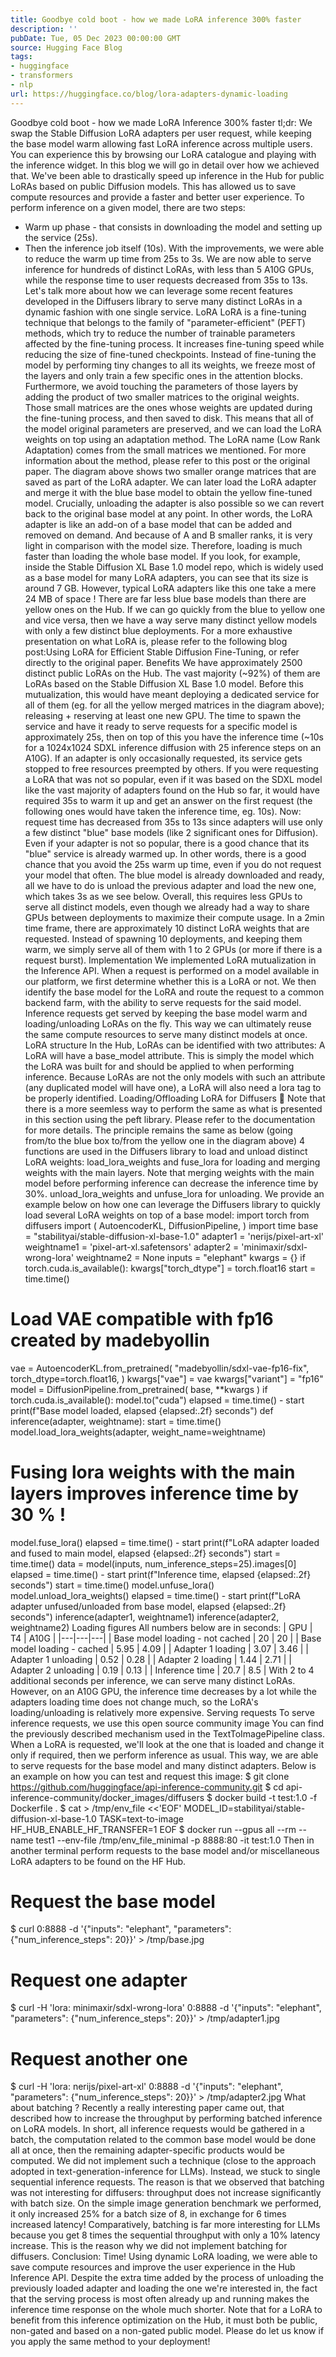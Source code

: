 ```yaml
---
title: Goodbye cold boot - how we made LoRA inference 300% faster
description: ''
pubDate: Tue, 05 Dec 2023 00:00:00 GMT
source: Hugging Face Blog
tags:
- huggingface
- transformers
- nlp
url: https://huggingface.co/blog/lora-adapters-dynamic-loading
---
```


Goodbye cold boot - how we made LoRA Inference 300% faster
tl;dr: We swap the Stable Diffusion LoRA adapters per user request, while keeping the base model warm allowing fast LoRA inference across multiple users. You can experience this by browsing our LoRA catalogue and playing with the inference widget.
In this blog we will go in detail over how we achieved that.
We've been able to drastically speed up inference in the Hub for public LoRAs based on public Diffusion models. This has allowed us to save compute resources and provide a faster and better user experience.
To perform inference on a given model, there are two steps:
- Warm up phase - that consists in downloading the model and setting up the service (25s).
- Then the inference job itself (10s).
With the improvements, we were able to reduce the warm up time from 25s to 3s. We are now able to serve inference for hundreds of distinct LoRAs, with less than 5 A10G GPUs, while the response time to user requests decreased from 35s to 13s.
Let's talk more about how we can leverage some recent features developed in the Diffusers library to serve many distinct LoRAs in a dynamic fashion with one single service.
LoRA
LoRA is a fine-tuning technique that belongs to the family of "parameter-efficient" (PEFT) methods, which try to reduce the number of trainable parameters affected by the fine-tuning process. It increases fine-tuning speed while reducing the size of fine-tuned checkpoints.
Instead of fine-tuning the model by performing tiny changes to all its weights, we freeze most of the layers and only train a few specific ones in the attention blocks. Furthermore, we avoid touching the parameters of those layers by adding the product of two smaller matrices to the original weights. Those small matrices are the ones whose weights are updated during the fine-tuning process, and then saved to disk. This means that all of the model original parameters are preserved, and we can load the LoRA weights on top using an adaptation method.
The LoRA name (Low Rank Adaptation) comes from the small matrices we mentioned. For more information about the method, please refer to this post or the original paper.
The diagram above shows two smaller orange matrices that are saved as part of the LoRA adapter. We can later load the LoRA adapter and merge it with the blue base model to obtain the yellow fine-tuned model. Crucially, unloading the adapter is also possible so we can revert back to the original base model at any point.
In other words, the LoRA adapter is like an add-on of a base model that can be added and removed on demand. And because of A and B smaller ranks, it is very light in comparison with the model size. Therefore, loading is much faster than loading the whole base model.
If you look, for example, inside the Stable Diffusion XL Base 1.0 model repo, which is widely used as a base model for many LoRA adapters, you can see that its size is around 7 GB. However, typical LoRA adapters like this one take a mere 24 MB of space !
There are far less blue base models than there are yellow ones on the Hub. If we can go quickly from the blue to yellow one and vice versa, then we have a way serve many distinct yellow models with only a few distinct blue deployments.
For a more exhaustive presentation on what LoRA is, please refer to the following blog post:Using LoRA for Efficient Stable Diffusion Fine-Tuning, or refer directly to the original paper.
Benefits
We have approximately 2500 distinct public LoRAs on the Hub. The vast majority (~92%) of them are LoRAs based on the Stable Diffusion XL Base 1.0 model.
Before this mutualization, this would have meant deploying a dedicated service for all of them (eg. for all the yellow merged matrices in the diagram above); releasing + reserving at least one new GPU. The time to spawn the service and have it ready to serve requests for a specific model is approximately 25s, then on top of this you have the inference time (~10s for a 1024x1024 SDXL inference diffusion with 25 inference steps on an A10G). If an adapter is only occasionally requested, its service gets stopped to free resources preempted by others.
If you were requesting a LoRA that was not so popular, even if it was based on the SDXL model like the vast majority of adapters found on the Hub so far, it would have required 35s to warm it up and get an answer on the first request (the following ones would have taken the inference time, eg. 10s).
Now: request time has decreased from 35s to 13s since adapters will use only a few distinct "blue" base models (like 2 significant ones for Diffusion). Even if your adapter is not so popular, there is a good chance that its "blue" service is already warmed up. In other words, there is a good chance that you avoid the 25s warm up time, even if you do not request your model that often. The blue model is already downloaded and ready, all we have to do is unload the previous adapter and load the new one, which takes 3s as we see below.
Overall, this requires less GPUs to serve all distinct models, even though we already had a way to share GPUs between deployments to maximize their compute usage. In a 2min time frame, there are approximately 10 distinct LoRA weights that are requested. Instead of spawning 10 deployments, and keeping them warm, we simply serve all of them with 1 to 2 GPUs (or more if there is a request burst).
Implementation
We implemented LoRA mutualization in the Inference API. When a request is performed on a model available in our platform, we first determine whether this is a LoRA or not. We then identify the base model for the LoRA and route the request to a common backend farm, with the ability to serve requests for the said model. Inference requests get served by keeping the base model warm and loading/unloading LoRAs on the fly. This way we can ultimately reuse the same compute resources to serve many distinct models at once.
LoRA structure
In the Hub, LoRAs can be identified with two attributes:
A LoRA will have a base_model
attribute. This is simply the model which the LoRA was built for and should be applied to when performing inference.
Because LoRAs are not the only models with such an attribute (any duplicated model will have one), a LoRA will also need a lora
tag to be properly identified.
Loading/Offloading LoRA for Diffusers 🧨
Note that there is a more seemless way to perform the same as what is presented in this section using the peft library. Please refer to the documentation for more details. The principle remains the same as below (going from/to the blue box to/from the yellow one in the diagram above)
4 functions are used in the Diffusers library to load and unload distinct LoRA weights:
load_lora_weights
and fuse_lora
for loading and merging weights with the main layers. Note that merging weights with the main model before performing inference can decrease the inference time by 30%.
unload_lora_weights
and unfuse_lora
for unloading.
We provide an example below on how one can leverage the Diffusers library to quickly load several LoRA weights on top of a base model:
import torch
from diffusers import (
AutoencoderKL,
DiffusionPipeline,
)
import time
base = "stabilityai/stable-diffusion-xl-base-1.0"
adapter1 = 'nerijs/pixel-art-xl'
weightname1 = 'pixel-art-xl.safetensors'
adapter2 = 'minimaxir/sdxl-wrong-lora'
weightname2 = None
inputs = "elephant"
kwargs = {}
if torch.cuda.is_available():
kwargs["torch_dtype"] = torch.float16
start = time.time()
# Load VAE compatible with fp16 created by madebyollin
vae = AutoencoderKL.from_pretrained(
"madebyollin/sdxl-vae-fp16-fix",
torch_dtype=torch.float16,
)
kwargs["vae"] = vae
kwargs["variant"] = "fp16"
model = DiffusionPipeline.from_pretrained(
base, **kwargs
)
if torch.cuda.is_available():
model.to("cuda")
elapsed = time.time() - start
print(f"Base model loaded, elapsed {elapsed:.2f} seconds")
def inference(adapter, weightname):
start = time.time()
model.load_lora_weights(adapter, weight_name=weightname)
# Fusing lora weights with the main layers improves inference time by 30 % !
model.fuse_lora()
elapsed = time.time() - start
print(f"LoRA adapter loaded and fused to main model, elapsed {elapsed:.2f} seconds")
start = time.time()
data = model(inputs, num_inference_steps=25).images[0]
elapsed = time.time() - start
print(f"Inference time, elapsed {elapsed:.2f} seconds")
start = time.time()
model.unfuse_lora()
model.unload_lora_weights()
elapsed = time.time() - start
print(f"LoRA adapter unfused/unloaded from base model, elapsed {elapsed:.2f} seconds")
inference(adapter1, weightname1)
inference(adapter2, weightname2)
Loading figures
All numbers below are in seconds:
| GPU | T4 | A10G |
|---|---|---|
| Base model loading - not cached | 20 | 20 |
| Base model loading - cached | 5.95 | 4.09 |
| Adapter 1 loading | 3.07 | 3.46 |
| Adapter 1 unloading | 0.52 | 0.28 |
| Adapter 2 loading | 1.44 | 2.71 |
| Adapter 2 unloading | 0.19 | 0.13 |
| Inference time | 20.7 | 8.5 |
With 2 to 4 additional seconds per inference, we can serve many distinct LoRAs. However, on an A10G GPU, the inference time decreases by a lot while the adapters loading time does not change much, so the LoRA's loading/unloading is relatively more expensive.
Serving requests
To serve inference requests, we use this open source community image
You can find the previously described mechanism used in the TextToImagePipeline class.
When a LoRA is requested, we'll look at the one that is loaded and change it only if required, then we perform inference as usual. This way, we are able to serve requests for the base model and many distinct adapters.
Below is an example on how you can test and request this image:
$ git clone https://github.com/huggingface/api-inference-community.git
$ cd api-inference-community/docker_images/diffusers
$ docker build -t test:1.0 -f Dockerfile .
$ cat > /tmp/env_file <<'EOF'
MODEL_ID=stabilityai/stable-diffusion-xl-base-1.0
TASK=text-to-image
HF_HUB_ENABLE_HF_TRANSFER=1
EOF
$ docker run --gpus all --rm --name test1 --env-file /tmp/env_file_minimal -p 8888:80 -it test:1.0
Then in another terminal perform requests to the base model and/or miscellaneous LoRA adapters to be found on the HF Hub.
# Request the base model
$ curl 0:8888 -d '{"inputs": "elephant", "parameters": {"num_inference_steps": 20}}' > /tmp/base.jpg
# Request one adapter
$ curl -H 'lora: minimaxir/sdxl-wrong-lora' 0:8888 -d '{"inputs": "elephant", "parameters": {"num_inference_steps": 20}}' > /tmp/adapter1.jpg
# Request another one
$ curl -H 'lora: nerijs/pixel-art-xl' 0:8888 -d '{"inputs": "elephant", "parameters": {"num_inference_steps": 20}}' > /tmp/adapter2.jpg
What about batching ?
Recently a really interesting paper came out, that described how to increase the throughput by performing batched inference on LoRA models. In short, all inference requests would be gathered in a batch, the computation related to the common base model would be done all at once, then the remaining adapter-specific products would be computed. We did not implement such a technique (close to the approach adopted in text-generation-inference for LLMs). Instead, we stuck to single sequential inference requests. The reason is that we observed that batching was not interesting for diffusers: throughput does not increase significantly with batch size. On the simple image generation benchmark we performed, it only increased 25% for a batch size of 8, in exchange for 6 times increased latency! Comparatively, batching is far more interesting for LLMs because you get 8 times the sequential throughput with only a 10% latency increase. This is the reason why we did not implement batching for diffusers.
Conclusion: Time!
Using dynamic LoRA loading, we were able to save compute resources and improve the user experience in the Hub Inference API. Despite the extra time added by the process of unloading the previously loaded adapter and loading the one we're interested in, the fact that the serving process is most often already up and running makes the inference time response on the whole much shorter.
Note that for a LoRA to benefit from this inference optimization on the Hub, it must both be public, non-gated and based on a non-gated public model. Please do let us know if you apply the same method to your deployment!